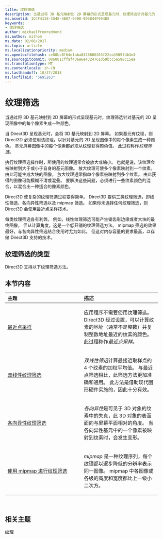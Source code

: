 ```yaml
---
title: 纹理筛选
description: 当通过将 3D 基元映射到 2D 屏幕的形式呈现基元时，纹理筛选针对基元的 2D 呈现图像中的每个像素生成一种颜色。
ms.assetid: 1CCF4138-5D48-4B07-9490-996844F994D8
keywords:
- 纹理筛选
author: michaelfromredmond
ms.author: mithom
ms.date: 02/08/2017
ms.topic: article
ms.localizationpriority: medium
ms.openlocfilehash: ce80bc0f64e1aba8328880203f22ea3909fdb3e3
ms.sourcegitcommit: 086001cffaf436e6e4324761d59bcc5e598c15ea
ms.translationtype: MT
ms.contentlocale: zh-CN
ms.lasthandoff: 10/27/2018
ms.locfileid: "5695263"
---
```

# <a name="texture-filtering"></a>纹理筛选


当通过将 3D 基元映射到 2D 屏幕的形式呈现基元时，纹理筛选针对基元的 2D 呈现图像中的每个像素生成一种颜色。

当 Direct3D 呈现基元时，会将 3D 基元映射到 2D 屏幕。 如果基元有纹理，则 Direct3D 必须使用该纹理，以针对基元的 2D 呈现图像中的每个像素生成一种颜色。 基元屏幕图像中的每个像素都必须从纹理获得颜色值。 此过程称作*纹理筛选*。

执行纹理筛选操作时，所使用的纹理通常会被放大或缩小。 也就是说，该纹理会被映射到大于或小于自身的基元图像。 放大纹理可使多个像素映射到一个纹素。 由此可能生成大块的图像。 放大纹理通常指单个像素被映射到多个纹素。 由此获得的图像可能模糊不清或混叠。 要解决这些问题，必须进行一些纹素颜色的混合，以混合出一种适合的像素颜色。

Direct3D 使复杂的纹理筛选过程变得简单。 Direct3D 提供三类纹理筛选，即线性筛选、各向异性筛选以及 mipmap 筛选。 如果你未选择任何纹理筛选，则 Direct3D 会使用最近点采样技术。

每类纹理筛选各有利弊。 例如，线性纹理筛选可能产生锯齿形边缘或者大块的最终图像。 但从计算角度，这是一个低开销的纹理筛选方法。 mipmap 筛选的效果最好，与各向异性筛选结合使用时尤为如此。 但这对内存容量的要求最高，以存储 Direct3D 支持的技术。

## <a name="span-idtypes-of-texture-filteringspanspan-idtypes-of-texture-filteringspanspan-idtypes-of-texture-filteringspantypes-of-texture-filtering"></a><span id="Types-of-texture-filtering"></span><span id="types-of-texture-filtering"></span><span id="TYPES-OF-TEXTURE-FILTERING"></span>纹理筛选的类型


Direct3D 支持以下纹理筛选方法。

## <a name="span-idin-this-sectionspanin-this-section"></a><span id="in-this-section"></span>本节内容


<table>
<colgroup>
<col width="50%" />
<col width="50%" />
</colgroup>
<thead>
<tr class="header">
<th align="left">主题</th>
<th align="left">描述</th>
</tr>
</thead>
<tbody>
<tr class="odd">
<td align="left"><p><a href="nearest-point-sampling.md">最近点采样</a></p></td>
<td align="left"><p>应用程序不需要使用纹理筛选。 Direct3D 经过设置，可以计算纹素的地址（通常不是整数）并复制整数地址最近的纹素的颜色。 此过程称作<em>最近点采样</em>。</p></td>
</tr>
<tr class="even">
<td align="left"><p><a href="bilinear-texture-filtering.md">双线性纹理筛选</a></p></td>
<td align="left"><p><em>双线性筛选</em>计算最接近取样点的 4 个纹素的加权平均值。 与最近点筛选相比，此筛选方法更加准确和通用。 此方法是借助现代图形硬件实施的，因此十分有效。</p></td>
</tr>
<tr class="odd">
<td align="left"><p><a href="anisotropic-texture-filtering.md">各向异性纹理筛选</a></p></td>
<td align="left"><p><em>各向异性</em>是可见于 3D 对象的纹素中的失真，此 3D 对象的表面面向与屏幕平面相对的角度。 当各向异性基元中的一个像素被映射到纹素时，会发生变形。</p></td>
</tr>
<tr class="even">
<td align="left"><p><a href="texture-filtering-with-mipmaps.md">使用 mipmap 进行纹理筛选</a></p></td>
<td align="left"><p><em>mipmap</em> 是一种纹理序列，每个纹理都以逐步降低的分辨率表示同一图像。 mipmap 中各图像或各级的高度和宽度都比上一级小二次方。</p></td>
</tr>
</tbody>
</table>

 

## <a name="span-idrelated-topicsspanrelated-topics"></a><span id="related-topics"></span>相关主题


[纹理](textures.md)

 

 




